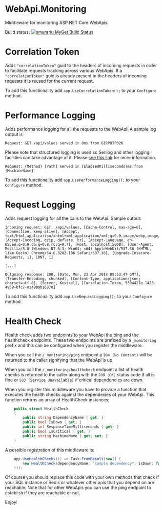 # WebApi.Monitoring

Middleware for monitoring ASP.NET Core WebApis.

Build status: [![smurariu MyGet Build Status](https://www.myget.org/BuildSource/Badge/smurariu?identifier=7855be57-4337-4145-9a98-458f014ccd9d)](https://www.myget.org/)

# Correlation Token

Adds ```"correlationToken"``` guid  to the headers of incoming requests in order to facilitate requests tracking across various WebApis. If a ```"correlationToken"``` guid is already present in the headers of incoming requests it is reused for the current request.

To add this functionality add ```app.UseCorrelationToken();``` to your ```Configure``` method.

# Performance Logging

Adds performance logging for all the requests to the WebApi. A sample log output is 

```
Request: GET /api/values served in 8ms from GIRPDTP026
```
Please note that structured logging is used so Serilog and other logging facilities can take advantage of it. Please [see this link](https://docs.microsoft.com/en-us/aspnet/core/fundamentals/logging/?view=aspnetcore-2.1&tabs=aspnetcore2x#log-message-template) for more information.

```
Request: {Method} {Path} served in {ElapsedMilliseconds}ms from {MachineName}
```

To add this functionality add ```app.UsePerformanceLogging();``` to your ```Configure``` method.

# Request Logging

Adds request logging for all the calls to the WebApi. Sample output:

```
Incoming request: GET, /api/values, [Cache-Control, max-age=0], [Connection, keep-alive], [Accept, text/html,application/xhtml+xml,application/xml;q=0.9,image/webp,image/apng,*/*;q=0.8], [Accept-Encoding, gzip, deflate, br], [Accept-Language, en-US,en;q=0.9,ca;q=0.8,ro;q=0.7], [Host, localhost:5000], [User-Agent, Mozilla/5.0 (Windows NT 6.3; Win64; x64) AppleWebKit/537.36 (KHTML, like Gecko) Chrome/64.0.3282.186 Safari/537.36], [Upgrade-Insecure-Requests, 1], [DNT, 1]

[...]

Outgoing response: 200, [Date, Mon, 23 Apr 2018 09:53:47 GMT], [Transfer-Encoding, chunked], [Content-Type, application/json; charset=utf-8], [Server, Kestrel], [Correlation-Token, 5304427e-1423-4958-bfc7-034989b16870]

```
To add this functionality add ```app.UseRequestLogging();``` to your ```Configure``` method.

# Health Check

Health check adds two endpoints to your WebApi the ping and the healthcheck endpoints. These two endpoints are prefixed by a ```_monitoring``` prefix and this can be configured when you register the middleware. 

When you call the ```/_monitoring/ping``` endpoint a ```204 (No Content)``` will be returned to the caller signifying that the WebApi is up. 

When you call the ```/_monitoring/healthcheck``` endpoint a list of health checks is returned to the caller along with the ```200 (OK)``` status code if all is fine or ```503 (Service Unavailable)``` if critical dependencies are down. 

When you register this middleware you have to provide a function that executes the health checks against the dependecies of your WebApi. This function returns an array of HealthCheck instances:

```csharp
    public struct HealthCheck
    {
        public string DependencyName { get; }
        public bool IsDown { get; }
        public int ResponseTimeMilliseconds { get; }
        public bool IsCritical { get; }
        public string MachineName { get; set; }
    }
```
A possible registration of this middleware is:

```csharp
    app.UseHealthChecks(() => Task.FromResult(new[] {
        new HealthCheck(dependencyName: "sample dependency", isDown: false, responseTimeMilliseconds: 100)
    }));
```

Of course you should replace this code with your own methods that check if your SQL instance or Redis or whatever other apis that you depend on are reachable. Note that for other WebApis you can use the ping endpoint to establish if they are reachable or not. 

Enjoy!
